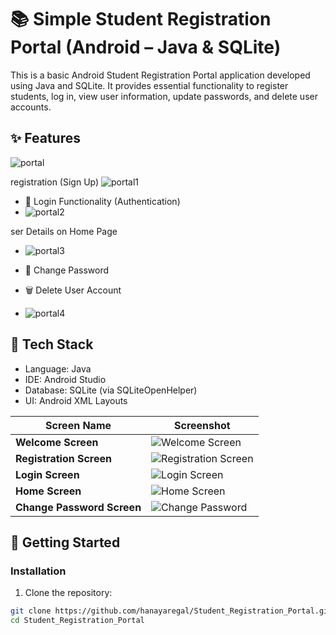 ﻿# 📚 Simple Student Registration Portal (Android – Java & SQLite)

This is a basic Android Student Registration Portal application developed using Java and SQLite. It provides essential functionality to register students, log in, view user information, update passwords, and delete user accounts.
## ✨ Features
![portal](https://github.com/user-attachments/assets/612b68cc-c47b-476e-9f86-d339d23bb98b)
 
registration (Sign Up)
![portal1](https://github.com/user-attachments/assets/3cea54d3-3db4-449a-b7b2-fd6d7e6ff0ce)
- 🔐 Login Functionality (Authentication)
- ![portal2](https://github.com/user-attachments/assets/8f7d7b48-baec-4e25-bc58-86628f623833)

 ser Details on Home Page
- ![portal3](https://github.com/user-attachments/assets/a32181e5-b3e1-40f2-849c-ef7c8be4a182)

- 🔄 Change Password
- 🗑️ Delete User Account
- ![portal4](https://github.com/user-attachments/assets/99894834-c923-43e1-a5ae-695b75f79602)

## 📱 Tech Stack
- Language: Java
- IDE: Android Studio
- Database: SQLite (via SQLiteOpenHelper)
- UI: Android XML Layouts


| Screen Name                | Screenshot                                                    |
|----------------------------|---------------------------------------------------------------|
| **Welcome Screen**         | ![Welcome Screen](./screenshots/welcome_screen.png)           |
| **Registration Screen**    | ![Registration Screen](./screenshots/registration_screen.png) |
| **Login Screen**           | ![Login Screen](./screenshots/login_screen.png)               |
| **Home Screen**            | ![Home Screen](./screenshots/home_screen.png)                 |
| **Change Password Screen** | ![Change Password](./screenshots/update_screen.png)           |


## 🚀 Getting Started


### Installation

1. Clone the repository:

```bash
git clone https://github.com/hanayaregal/Student_Registration_Portal.git
cd Student_Registration_Portal
```
